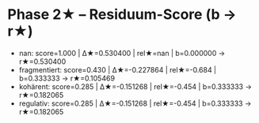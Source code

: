 # Phase 2★ – Residuum-Score (b → r★)

- nan: score=1.000 | Δ★=0.530400 | rel★=nan | b=0.000000 → r★=0.530400
- fragmentiert: score=0.430 | Δ★=-0.227864 | rel★=-0.684 | b=0.333333 → r★=0.105469
- kohärent: score=0.285 | Δ★=-0.151268 | rel★=-0.454 | b=0.333333 → r★=0.182065
- regulativ: score=0.285 | Δ★=-0.151268 | rel★=-0.454 | b=0.333333 → r★=0.182065